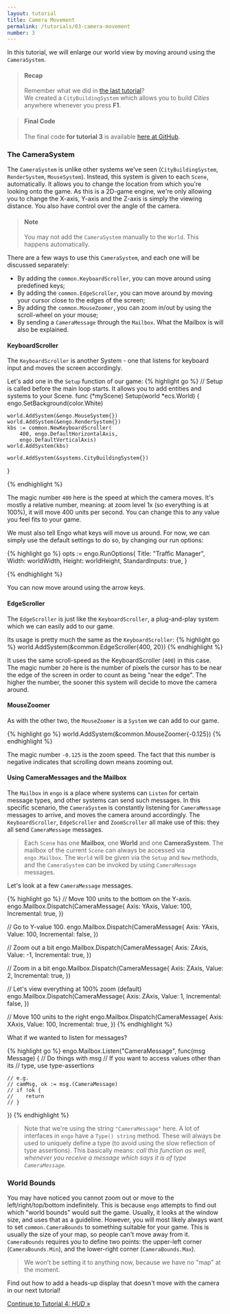 ```yaml
---
layout: tutorial
title: Camera Movement
permalink: /tutorials/03-camera-movement
number: 3
---
```


In this tutorial, we will enlarge our world view by moving around using the `CameraSystem`.

> #### Recap
> Remember what we did in [the last tutorial](/tutorials/02-first-system)? <br>
> We created a `CityBuildingSystem` which allows you to build *Cities* anywhere whenever you press **F1**.

> #### Final Code
> The final code **for tutorial 3** is available
> [here at GitHub](https://github.com/EngoEngine/TrafficManager/tree/03-camera-movement).

### The CameraSystem
The `CameraSystem` is unlike other systems we've seen (`CityBuildingSystem`, `RenderSystem`, `MouseSystem`). Instead,
this system is given to each `Scene`, automatically. It allows you to
change the location from which you're looking onto the game. As this is a 2D-game engine, we're only allowing you to
change the X-axis, Y-axis and the Z-axis is simply the viewing distance. You also have control over the angle of the camera.

> #### Note
> You may not add the `CameraSystem` manually to the `World`. This happens automatically.

There are a few ways to use this `CameraSystem`, and each one will be discussed separately:

* By adding the `common.KeyboardScroller`, you can move around using predefined keys;
* By adding the `common.EdgeScroller`, you can move around by moving your cursor close to the edges of the screen;
* By adding the `common.MouseZoomer`, you can zoom in/out by using the scroll-wheel on your mouse;
* By sending a `CameraMessage` through the `Mailbox`. What the Mailbox is will also be explained.

#### KeyboardScroller
The `KeyboardScroller` is another System - one that listens for keyboard input and moves the screen accordingly.

Let's add one in the `Setup` function of our game:
{% highlight go %}
// Setup is called before the main loop starts. It allows you to add entities and systems to your Scene.
func (*myScene) Setup(world *ecs.World) {
	engo.SetBackground(color.White)

	world.AddSystem(&engo.MouseSystem{})
	world.AddSystem(&engo.RenderSystem{})
	kbs := common.NewKeyboardScroller(
		400, engo.DefaultHorizontalAxis,
		engo.DefaultVerticalAxis)
	world.AddSystem(kbs)

	world.AddSystem(&systems.CityBuildingSystem{})
}

{% endhighlight %}

The magic number `400` here is the speed at which the camera moves. It's mostly a relative number, meaning:
at zoom level 1x (so everything is at 100%), it will move 400 units per second. You can change this to any value
you feel fits to your game.

We must also tell Engo what keys will move us around. For now, we can simply use the default settings to do so, by changing our run options:

{% highlight go %}
opts := engo.RunOptions{
	Title:          "Traffic Manager",
	Width:          worldWidth,
	Height:         worldHeight,
	StandardInputs: true,
}

{% endhighlight %}

You can now move around using the arrow keys.


#### EdgeScroller
The `EdgeScroller` is just like the `KeyboardScroller`, a plug-and-play system which we can easily add to our game.

Its usage is pretty much the same as the `KeyboardScroller`:
{% highlight go %}
world.AddSystem(&common.EdgeScroller{400, 20})
{% endhighlight %}

It uses the same scroll-speed as the KeyboardScroller (`400`) in this case. The magic number `20` here is the number
of pixels the cursor has to be near the edge of the screen in order to count as being "near the edge". The higher the
number, the sooner this system will decide to move the camera around.

#### MouseZoomer
As with the other two, the `MouseZoomer` is a `System` we can add to our game.

{% highlight go %}
world.AddSystem(&common.MouseZoomer{-0.125})
{% endhighlight %}

The magic number `-0.125` is the zoom speed. The fact that this number is negative indicates that scrolling down
means zooming out.

#### Using CameraMessages and the Mailbox
The `Mailbox` in `engo` is a place where systems can `Listen` for certain message types, and other systems can send
such messages. In this specific scenario, the `CameraSystem` is constantly listening for `CameraMessage` messages to
arrive, and moves the camera around accordingly. The `KeyboardScroller`, `EdgeScroller` and `ZoomScroller` all make
use of this: they all send `CameraMessage` messages.

> Each `Scene` has one **Mailbox**, one **World** and one **CameraSystem**. The mailbox of the current `Scene` can
> always be accessed via `engo.Mailbox`. The `World` will be given via the `Setup` and `New` methods, and the
> `CameraSystem` can be invoked by using `CameraMessage` messages.

Let's look at a few `CameraMessage` messages.

{% highlight go %}
// Move 100 units to the bottom on the Y-axis.
engo.Mailbox.Dispatch(CameraMessage{
    Axis:        YAxis,
    Value:       100,
    Incremental: true,
})

// Go to Y-value 100.
engo.Mailbox.Dispatch(CameraMessage{
    Axis:        YAxis,
    Value:       100,
    Incremental: false,
})

// Zoom out a bit
engo.Mailbox.Dispatch(CameraMessage{
    Axis:        ZAxis,
    Value:       -1,
    Incremental: true,
})

// Zoom in a bit
engo.Mailbox.Dispatch(CameraMessage{
    Axis:        ZAxis,
    Value:       2,
    Incremental: true,
})

// Let's view everything at 100% zoom (default)
engo.Mailbox.Dispatch(CameraMessage{
    Axis:        ZAxis,
    Value:       1,
    Incremental: false,
})

// Move 100 units to the right
engo.Mailbox.Dispatch(CameraMessage{
    Axis:        XAxis,
    Value:       100,
    Incremental: true,
})
{% endhighlight %}

What if we wanted to listen for messages?

{% highlight go %}
engo.Mailbox.Listen("CameraMessage", func(msg Message) {
    // Do things with msg
    // If you want to access values other than its
    // type, use type-assertions

    // e.g.
    // camMsg, ok := msg.(CameraMessage)
    // if !ok {
    //    return
    // }
})
{% endhighlight %}

> Note that we're using the string `"CameraMessage"` here. A lot of interfaces in `engo` have a `Type() string` method.
> These will always be used to uniquely define a type (to avoid using the slow reflection of type assertions). This basically means: *call
> this function as well, whenever you receive a message which says it is of type `CameraMessage`.*

### World Bounds
You may have noticed you cannot zoom out or move to the left/right/top/bottom indefinitely.
This is because `engo` attempts to find out which "world bounds" would suit the game. Usually,
it looks at the window size, and uses that as a guideline. However, you will most likely always want to
set `common.CameraBounds` to something suitable for your game. This is usually the size of your map, so people can't
move away from it. `CameraBounds` requires you to define two points: the upper-left corner (`CameraBounds.Min`), and
the lower-right corner (`CameraBounds.Max`).

> We won't be setting it to anything now, because we have no "map" at the moment.

Find out how to add a heads-up display that doesn't move with the camera in our next tutorial!

<div class="button-group stacked">
<a class="button" href="/tutorials/04-hud">Continue to Tutorial 4: <i>HUD</i> &raquo;</a>
</div>
